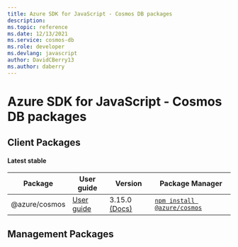 ```yaml
---
title: Azure SDK for JavaScript - Cosmos DB packages
description: 
ms.topic: reference
ms.date: 12/13/2021
ms.service: cosmos-db
ms.role: developer
ms.devlang: javascript
author: DavidCBerry13
ms.author: daberry
---
```


# Azure SDK for JavaScript - Cosmos DB packages

## Client Packages

#### Latest stable

| Package               | User guide                           | Version                | Package Manager                |
|-----------------------|--------------------------------------|------------------------|--------------------------------|
| @azure/cosmos  | [User guide](/javascript/sdk-demo/cosmos-db/cosmos/azure-cosmos/readme)  | 3.15.0 [(Docs)](/javascript/sdk-demo/cosmos-db/cosmos/azure-cosmos/stable)  | [`npm install @azure/cosmos`](https://www.npmjs.com/package/%40azure%2Fcosmos) |
 

 


 
 

## Management Packages

 

 

 
 
